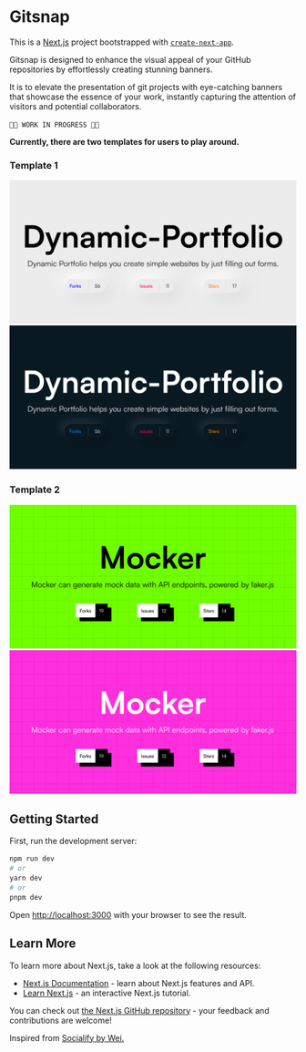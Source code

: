 # Gitsnap

This is a [Next.js](https://nextjs.org/) project bootstrapped with [`create-next-app`](https://github.com/vercel/next.js/tree/canary/packages/create-next-app).

Gitsnap is designed to enhance the visual appeal of your GitHub repositories by effortlessly creating stunning banners.

It is to elevate the presentation of git projects with eye-catching banners that showcase the essence of your work, instantly capturing the attention of visitors and potential collaborators.

`🚧🚨 WORK IN PROGRESS 🚨🚧`

<b>Currently, there are two templates for users to play around.</b>

### Template 1

![template1-light](./public/assets/images/1.svg)
![template1-dark](./public/assets/images/2.svg)

### Template 2

![template2-light](./public/assets/images/3.svg)
![template2-dark](./public/assets/images/4.svg)

## Getting Started

First, run the development server:

```bash
npm run dev
# or
yarn dev
# or
pnpm dev
```

Open [http://localhost:3000](http://localhost:3000) with your browser to see the result.

## Learn More

To learn more about Next.js, take a look at the following resources:

- [Next.js Documentation](https://nextjs.org/docs) - learn about Next.js features and API.
- [Learn Next.js](https://nextjs.org/learn) - an interactive Next.js tutorial.

You can check out [the Next.js GitHub repository](https://github.com/vercel/next.js/) - your feedback and contributions are welcome!


Inspired from <a href="https://github.com/wei/socialify" target="_blank"> Socialify by Wei.</a>
